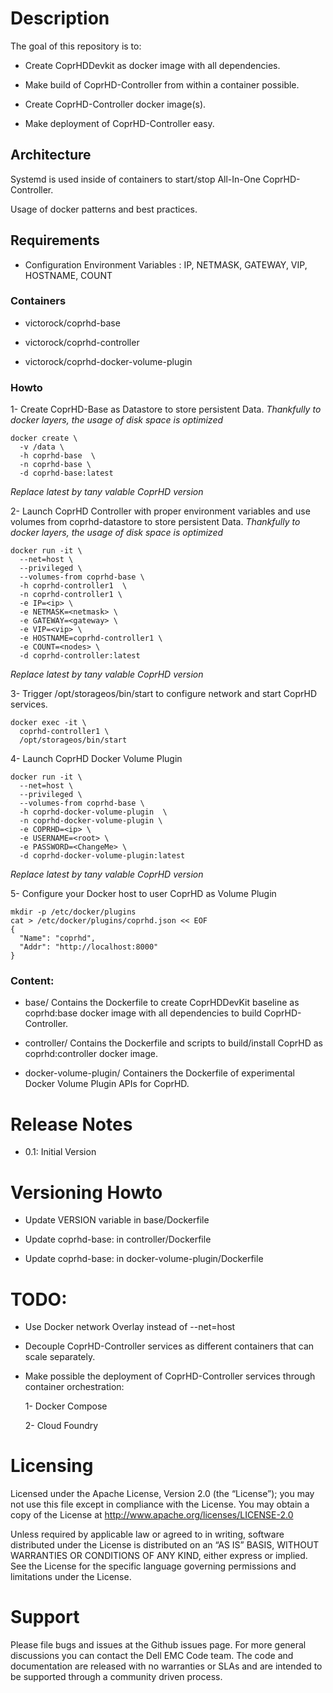 # Description

The goal of this repository is to:

- Create CoprHDDevkit as docker image with all dependencies.

- Make build of CoprHD-Controller from within a container possible.

- Create CoprHD-Controller docker image(s).

- Make deployment of CoprHD-Controller easy.


## Architecture

Systemd is used inside of containers to start/stop All-In-One CoprHD-Controller.

Usage of docker patterns and best practices.

## Requirements

- Configuration Environment Variables : IP, NETMASK, GATEWAY, VIP, HOSTNAME, COUNT

### Containers

- victorock/coprhd-base

- victorock/coprhd-controller

- victorock/coprhd-docker-volume-plugin

### Howto

1- Create CoprHD-Base as Datastore to store persistent Data.
*Thankfully to docker layers, the usage of disk space is optimized*

```
docker create \
  -v /data \
  -h coprhd-base  \
  -n coprhd-base \
  -d coprhd-base:latest
```
*Replace latest by tany valable CoprHD version*

2- Launch CoprHD Controller with proper environment variables and use volumes from coprhd-datastore to store persistent Data.
*Thankfully to docker layers, the usage of disk space is optimized*

```
docker run -it \
  --net=host \
  --privileged \
  --volumes-from coprhd-base \
  -h coprhd-controller1  \
  -n coprhd-controller1 \
  -e IP=<ip> \
  -e NETMASK=<netmask> \
  -e GATEWAY=<gateway> \
  -e VIP=<vip> \
  -e HOSTNAME=coprhd-controller1 \
  -e COUNT=<nodes> \
  -d coprhd-controller:latest
```
*Replace latest by tany valable CoprHD version*

3- Trigger /opt/storageos/bin/start to configure network and start CoprHD services.

```
docker exec -it \
  coprhd-controller1 \
  /opt/storageos/bin/start
```

4- Launch CoprHD Docker Volume Plugin

```
docker run -it \
  --net=host \
  --privileged \
  --volumes-from coprhd-base \
  -h coprhd-docker-volume-plugin  \
  -n coprhd-docker-volume-plugin \
  -e COPRHD=<ip> \
  -e USERNAME=<root> \
  -e PASSWORD=<ChangeMe> \
  -d coprhd-docker-volume-plugin:latest
```
*Replace latest by tany valable CoprHD version*

5- Configure your Docker host to user CoprHD as Volume Plugin

```
mkdir -p /etc/docker/plugins
cat > /etc/docker/plugins/coprhd.json << EOF
{
  "Name": "coprhd",
  "Addr": "http://localhost:8000"
}
```


### Content:

- base/ Contains the Dockerfile to create CoprHDDevKit baseline as coprhd:base docker image with all dependencies to build CoprHD-Controller.

- controller/ Contains the Dockerfile and scripts to build/install CoprHD as coprhd:controller docker image.

- docker-volume-plugin/ Containers the Dockerfile of experimental Docker Volume Plugin APIs for CoprHD.


# Release Notes

- 0.1: Initial Version

# Versioning Howto

- Update VERSION variable in base/Dockerfile

- Update coprhd-base:<version> in controller/Dockerfile

- Update coprhd-base:<version> in docker-volume-plugin/Dockerfile

# TODO:

- Use Docker network Overlay instead of --net=host

- Decouple CoprHD-Controller services as different containers that can scale separately.

- Make possible the deployment of CoprHD-Controller services through container orchestration:

  1- Docker Compose

  2- Cloud Foundry

# Licensing

Licensed under the Apache License, Version 2.0 (the “License”); you may not use this file except in compliance with the License. You may obtain a copy of the License at <http://www.apache.org/licenses/LICENSE-2.0>

Unless required by applicable law or agreed to in writing, software distributed under the License is distributed on an “AS IS” BASIS, WITHOUT WARRANTIES OR CONDITIONS OF ANY KIND, either express or implied. See the License for the specific language governing permissions and limitations under the License.

# Support

Please file bugs and issues at the Github issues page. For more general discussions you can contact the Dell EMC Code team.
The code and documentation are released with no warranties or SLAs and are intended to be supported through a community driven process.
